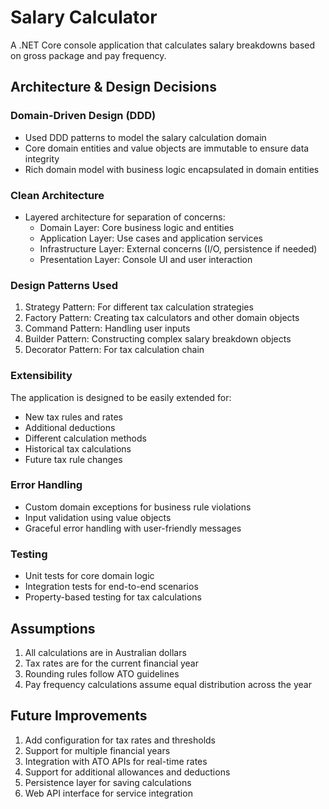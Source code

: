 # Salary Calculator

A .NET Core console application that calculates salary breakdowns based on gross package and pay frequency.

## Architecture & Design Decisions

### Domain-Driven Design (DDD)
- Used DDD patterns to model the salary calculation domain
- Core domain entities and value objects are immutable to ensure data integrity
- Rich domain model with business logic encapsulated in domain entities

### Clean Architecture
- Layered architecture for separation of concerns:
  - Domain Layer: Core business logic and entities
  - Application Layer: Use cases and application services
  - Infrastructure Layer: External concerns (I/O, persistence if needed)
  - Presentation Layer: Console UI and user interaction

### Design Patterns Used
1. Strategy Pattern: For different tax calculation strategies
2. Factory Pattern: Creating tax calculators and other domain objects
3. Command Pattern: Handling user inputs
4. Builder Pattern: Constructing complex salary breakdown objects
5. Decorator Pattern: For tax calculation chain

### Extensibility
The application is designed to be easily extended for:
- New tax rules and rates
- Additional deductions
- Different calculation methods
- Historical tax calculations
- Future tax rule changes

### Error Handling
- Custom domain exceptions for business rule violations
- Input validation using value objects
- Graceful error handling with user-friendly messages

### Testing
- Unit tests for core domain logic
- Integration tests for end-to-end scenarios
- Property-based testing for tax calculations

## Assumptions
1. All calculations are in Australian dollars
2. Tax rates are for the current financial year
3. Rounding rules follow ATO guidelines
4. Pay frequency calculations assume equal distribution across the year

## Future Improvements
1. Add configuration for tax rates and thresholds
2. Support for multiple financial years
3. Integration with ATO APIs for real-time rates
4. Support for additional allowances and deductions
5. Persistence layer for saving calculations
6. Web API interface for service integration
